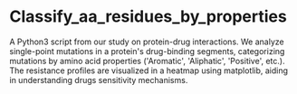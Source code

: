 # Classify_aa_residues_by_properties
A Python3 script from our study on protein-drug interactions. We analyze single-point mutations in a protein's drug-binding segments, categorizing mutations by amino acid properties ('Aromatic', 'Aliphatic', 'Positive', etc.). The resistance profiles are visualized in a heatmap using matplotlib, aiding in understanding drugs sensitivity mechanisms.

